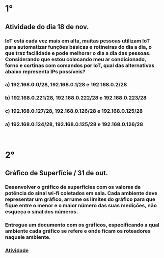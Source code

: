 # 1°
## Atividade do dia 18 de nov.
### IoT está cada vez mais em alta, muitas pessoas utilizam IoT para automatizar funções básicas e rotineiras do dia a dia, o que traz facilidade e pode melhorar o dia a dia das pessoas. Considerando que estou colocando meu ar condicionado, forno e cortinas com comandos por IoT, qual das alternativas abaixo representa IPs possíveis?
### a) 192.168.0.0/28, 192.168.0.1/28 e 192.168.0.2/28
### b) 192.168.0.221/28, 192.168.0.222/28 e 192.168.0.223/28
### c) 192.168.0.127/28, 192.168.0.126/28 e 192.168.0.125/28
### a) 192.168.0.124/28, 192.168.0.125/28 e 192.168.0.126/28
<br>

# 2°
## Gráfico de Superfície / 31 de out.
### Desenvolver o gráfico de superfícies com os valores de potência do sinal wi-fi coletados em sala. Cada ambiente deve representar um gráfico, arrume os limites do gráfico para que fique entre o menor e o maior número das suas medições, não esqueça o sinal dos números.

### Entregue um documento com os gráficos, especificando a qual ambiente cada gráfico se refere e onde ficam os roteadores naquele ambiente.

### <a href="https://www.figma.com/file/N5h8yXUowdM2OOYODgtXJf/Mapa-de-internet---NetSpot?node-id=0%3A1&t=pJ51ducPSYD0GXPJ-1">Atividade</a>
